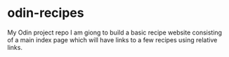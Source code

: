 # odin-recipes
My Odin project repo
I am giong to build a basic recipe website consisting
of a main index page which will have links to a few recipes using relative links.